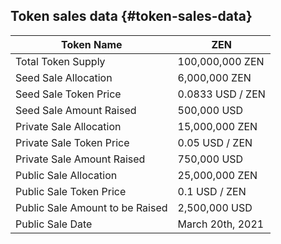 ## Token sales data {#token-sales-data}

| Token Name | ZEN |
| --- | --- |
| Total Token Supply | 100,000,000 ZEN |
| Seed Sale Allocation | 6,000,000 ZEN |
| Seed Sale Token Price | 0.0833 USD / ZEN |
| Seed Sale Amount Raised | 500,000 USD |
| Private Sale Allocation | 15,000,000 ZEN |
| Private Sale Token Price | 0.05 USD / ZEN |
| Private Sale Amount Raised | 750,000 USD |
| Public Sale Allocation | 25,000,000 ZEN |
| Public Sale Token Price | 0.1 USD / ZEN |
| Public Sale Amount to be Raised | 2,500,000 USD |
| Public Sale Date | March 20th, 2021 |